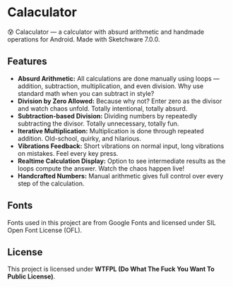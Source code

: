 # Calaculator
😰 Calaculator — a calculator with absurd arithmetic and handmade operations for Android. Made with Sketchware 7.0.0.

## Features

- **Absurd Arithmetic:** All calculations are done manually using loops — addition, subtraction, multiplication, and even division. Why use standard math when you can subtract in style?
- **Division by Zero Allowed:** Because why not? Enter zero as the divisor and watch chaos unfold. Totally intentional, totally absurd.
- **Subtraction-based Division:** Dividing numbers by repeatedly subtracting the divisor. Totally unnecessary, totally fun.  
- **Iterative Multiplication:** Multiplication is done through repeated addition. Old-school, quirky, and hilarious.  
- **Vibrations Feedback:** Short vibrations on normal input, long vibrations on mistakes. Feel every key press.  
- **Realtime Calculation Display:** Option to see intermediate results as the loops compute the answer. Watch the chaos happen live!  
- **Handcrafted Numbers:** Manual arithmetic gives full control over every step of the calculation.

## Fonts

Fonts used in this project are from Google Fonts and licensed under SIL Open Font License (OFL).  

## License

This project is licensed under **WTFPL (Do What The Fuck You Want To Public License)**.
